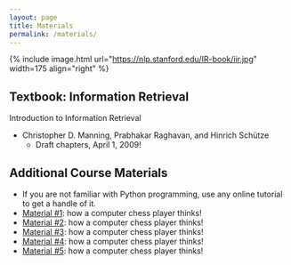 ```yaml
---
layout: page
title: Materials
permalink: /materials/
---
```


{% include image.html url="https://nlp.stanford.edu/IR-book/iir.jpg" width=175 align="right" %}

## Textbook: Information Retrieval

Introduction to Information Retrieval 
- Christopher D. Manning, Prabhakar Raghavan, and Hinrich Schütze
   - Draft chapters, April 1, 2009!

## Additional Course Materials

* If you are not familiar with Python programming, use any online tutorial to get a handle of it.
* [Material #1](http://www.example.com/): how a computer chess player thinks!
* [Material #2](http://www.example.com/): how a computer chess player thinks!
* [Material #3](http://www.example.com/): how a computer chess player thinks!
* [Material #4](http://www.example.com/): how a computer chess player thinks!
* [Material #5](http://www.example.com/): how a computer chess player thinks!
